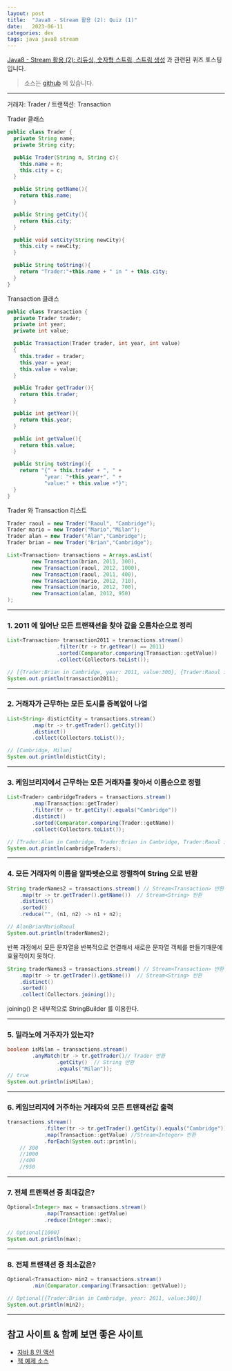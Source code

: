 ```yaml
---
layout: post
title:  "Java8 - Stream 활용 (2): Quiz (1)"
date:   2023-06-11
categories: dev
tags: java java8 stream
---
```


[Java8 - Stream 활용 (2): 리듀싱, 숫자형 스트림, 스트림 생성](https://assu10.github.io/dev/2023/06/10/java8-stream-2-1/) 과 관련된 퀴즈 포스팅입니다.

> 소스는 [github](https://github.com/assu10/java8/tree/feature/chap05) 에 있습니다.

---

거래자: Trader / 트랜잭션: Transaction

Trader 클래스
```java
public class Trader {
  private String name;
  private String city;

  public Trader(String n, String c){
    this.name = n;
    this.city = c;
  }

  public String getName(){
    return this.name;
  }

  public String getCity(){
    return this.city;
  }

  public void setCity(String newCity){
    this.city = newCity;
  }

  public String toString(){
    return "Trader:"+this.name + " in " + this.city;
  }
}
```

Transaction 클래스
```java
public class Transaction {
  private Trader trader;
  private int year;
  private int value;

  public Transaction(Trader trader, int year, int value)
  {
    this.trader = trader;
    this.year = year;
    this.value = value;
  }

  public Trader getTrader(){
    return this.trader;
  }

  public int getYear(){
    return this.year;
  }

  public int getValue(){
    return this.value;
  }

  public String toString(){
    return "{" + this.trader + ", " +
            "year: "+this.year+", " +
            "value:" + this.value +"}";
  }
}
```

Trader 와 Transaction 리스트
```java
Trader raoul = new Trader("Raoul", "Cambridge");
Trader mario = new Trader("Mario","Milan");
Trader alan = new Trader("Alan","Cambridge");
Trader brian = new Trader("Brian","Cambridge");

List<Transaction> transactions = Arrays.asList(
        new Transaction(brian, 2011, 300),
        new Transaction(raoul, 2012, 1000),
        new Transaction(raoul, 2011, 400),
        new Transaction(mario, 2012, 710),
        new Transaction(mario, 2012, 700),
        new Transaction(alan, 2012, 950)
);
```

---

### 1. 2011 에 일어난 모든 트랜잭션을 찾아 값을 오름차순으로 정리

```java
List<Transaction> transaction2011 = transactions.stream()
                .filter(tr -> tr.getYear() == 2011)
                .sorted(Comparator.comparing(Transaction::getValue))
                .collect(Collectors.toList());

// [{Trader:Brian in Cambridge, year: 2011, value:300}, {Trader:Raoul in Cambridge, year: 2011, value:400}]
System.out.println(transaction2011);
```

---

### 2. 거래자가 근무하는 모든 도시를 중복없이 나열

```java
List<String> distictCity = transactions.stream()
        .map(tr -> tr.getTrader().getCity())
        .distinct()
        .collect(Collectors.toList());

// [Cambridge, Milan]
System.out.println(distictCity);
```

---

### 3. 케임브리지에서 근무하는 모든 거래자를 찾아서 이름순으로 정렬

```java
List<Trader> cambridgeTraders = transactions.stream()
        .map(Transaction::getTrader)
        .filter(tr -> tr.getCity().equals("Cambridge"))
        .distinct()
        .sorted(Comparator.comparing(Trader::getName))
        .collect(Collectors.toList());

// [Trader:Alan in Cambridge, Trader:Brian in Cambridge, Trader:Raoul in Cambridge]
System.out.println(cambridgeTraders);
```

---

### 4. 모든 거래자의 이름을 알파벳순으로 정렬하여 String 으로 반환

```java
String traderNames2 = transactions.stream() // Stream<Transaction> 반환
    .map(tr -> tr.getTrader().getName())  // Stream<String> 반환
    .distinct()
    .sorted()
    .reduce("", (n1, n2) -> n1 + n2);

// AlanBrianMarioRaoul
System.out.println(traderNames2);
```

반복 과정에서 모든 문자열을 반복적으로 연결해서 새로운 문자열 객체를 만들기때문에 효율적이지 못하다.

```java
String traderNames3 = transactions.stream() // Stream<Transaction> 반환
    .map(tr -> tr.getTrader().getName())  // Stream<String> 반환
    .distinct()
    .sorted()
    .collect(Collectors.joining());
```

joining() 은 내부적으로 StringBuilder 를 이용한다.

---

### 5. 밀라노에 거주자가 있는지?

```java
boolean isMilan = transactions.stream()
        .anyMatch(tr -> tr.getTrader()// Trader 반환
                .getCity()  // String 반환
                .equals("Milan"));
// true
System.out.println(isMilan);
```

---

### 6. 케임브리지에 거주하는 거래자의 모든 트랜잭션값 출력

```java
transactions.stream()
            .filter(tr -> tr.getTrader().getCity().equals("Cambridge"))
            .map(Transaction::getValue) //Stream<Integer> 반환
            .forEach(System.out::println);
    // 300
    //1000
    //400
    //950
```

---

### 7. 전체 트랜잭션 중 최대값은?

```java
Optional<Integer> max = transactions.stream()
            .map(Transaction::getValue)
            .reduce(Integer::max);

// Optional[1000]
System.out.println(max);
```

---

### 8. 전체 트랜잭션 중 최소값은?

```java
Optional<Transaction> min2 = transactions.stream()
        .min(Comparator.comparing(Transaction::getValue));

// Optional[{Trader:Brian in Cambridge, year: 2011, value:300}]
System.out.println(min2);
```

---

## 참고 사이트 & 함께 보면 좋은 사이트

* [자바 8 인 액션](https://www.yes24.com/Product/Goods/17252419)
* [책 예제 소스](https://download.hanbit.co.kr/exam/2179/)